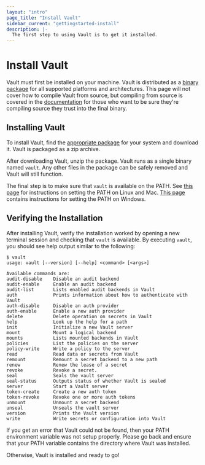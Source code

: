 ```yaml
---
layout: "intro"
page_title: "Install Vault"
sidebar_current: "gettingstarted-install"
description: |-
  The first step to using Vault is to get it installed.
---
```


# Install Vault

Vault must first be installed on your machine. Vault is distributed as
a [binary package](/downloads.html) for all supported platforms and
architectures. This page will not cover how to compile Vault from source,
but compiling from source is covered in the [documentation](#)
for those who want to be sure they're compiling source they trust into
the final binary.

## Installing Vault

To install Vault, find the [appropriate package](/downloads.html) for
your system and download it. Vault is packaged as a zip archive.

After downloading Vault, unzip the package. Vault runs as a single binary
named `vault`. Any other files in the package can be safely removed and
Vault will still function.

The final step is to make sure that `vault` is available on the PATH.
See [this page](http://stackoverflow.com/questions/14637979/how-to-permanently-set-path-on-linux)
for instructions on setting the PATH on Linux and Mac.
[This page](http://stackoverflow.com/questions/1618280/where-can-i-set-path-to-make-exe-on-windows)
contains instructions for setting the PATH on Windows.

## Verifying the Installation

After installing Vault, verify the installation worked by opening a new
terminal session and checking that `vault` is available. By executing
`vault`, you should see help output similar to the following:

```
$ vault
usage: vault [--version] [--help] <command> [<args>]

Available commands are:
audit-disable    Disable an audit backend
audit-enable     Enable an audit backend
audit-list       Lists enabled audit backends in Vault
auth             Prints information about how to authenticate with Vault
auth-disable     Disable an auth provider
auth-enable      Enable a new auth provider
delete           Delete operation on secrets in Vault
help             Look up the help for a path
init             Initialize a new Vault server
mount            Mount a logical backend
mounts           Lists mounted backends in Vault
policies         List the policies on the server
policy-write     Write a policy to the server
read             Read data or secrets from Vault
remount          Remount a secret backend to a new path
renew            Renew the lease of a secret
revoke           Revoke a secret.
seal             Seals the vault server
seal-status      Outputs status of whether Vault is sealed
server           Start a Vault server
token-create     Create a new auth token
token-revoke     Revoke one or more auth tokens
unmount          Unmount a secret backend
unseal           Unseals the vault server
version          Prints the Vault version
write            Write secrets or configuration into Vault
```

If you get an error that Vault could not be found, then your PATH environment
variable was not setup properly. Please go back and ensure that your PATH
variable contains the directory where Vault was installed.

Otherwise, Vault is installed and ready to go!
